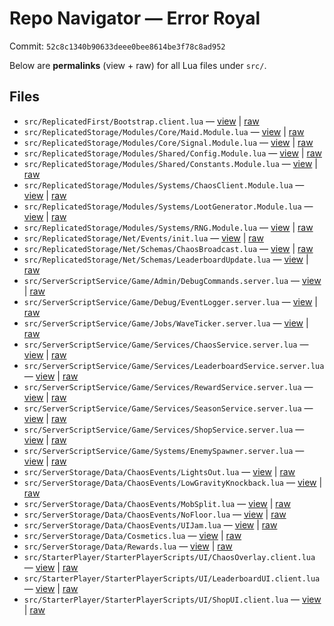 # Repo Navigator — Error Royal

Commit: `52c8c1340b90633deee0bee8614be3f78c8ad952`

Below are **permalinks** (view + raw) for all Lua files under `src/`.

## Files

- `src/ReplicatedFirst/Bootstrap.client.lua` — [view](https://github.com/KancerProductions/Error-Royale/blob/52c8c1340b90633deee0bee8614be3f78c8ad952/src/ReplicatedFirst/Bootstrap.client.lua) | [raw](https://raw.githubusercontent.com/KancerProductions/Error-Royale/52c8c1340b90633deee0bee8614be3f78c8ad952/src/ReplicatedFirst/Bootstrap.client.lua)
- `src/ReplicatedStorage/Modules/Core/Maid.Module.lua` — [view](https://github.com/KancerProductions/Error-Royale/blob/52c8c1340b90633deee0bee8614be3f78c8ad952/src/ReplicatedStorage/Modules/Core/Maid.Module.lua) | [raw](https://raw.githubusercontent.com/KancerProductions/Error-Royale/52c8c1340b90633deee0bee8614be3f78c8ad952/src/ReplicatedStorage/Modules/Core/Maid.Module.lua)
- `src/ReplicatedStorage/Modules/Core/Signal.Module.lua` — [view](https://github.com/KancerProductions/Error-Royale/blob/52c8c1340b90633deee0bee8614be3f78c8ad952/src/ReplicatedStorage/Modules/Core/Signal.Module.lua) | [raw](https://raw.githubusercontent.com/KancerProductions/Error-Royale/52c8c1340b90633deee0bee8614be3f78c8ad952/src/ReplicatedStorage/Modules/Core/Signal.Module.lua)
- `src/ReplicatedStorage/Modules/Shared/Config.Module.lua` — [view](https://github.com/KancerProductions/Error-Royale/blob/52c8c1340b90633deee0bee8614be3f78c8ad952/src/ReplicatedStorage/Modules/Shared/Config.Module.lua) | [raw](https://raw.githubusercontent.com/KancerProductions/Error-Royale/52c8c1340b90633deee0bee8614be3f78c8ad952/src/ReplicatedStorage/Modules/Shared/Config.Module.lua)
- `src/ReplicatedStorage/Modules/Shared/Constants.Module.lua` — [view](https://github.com/KancerProductions/Error-Royale/blob/52c8c1340b90633deee0bee8614be3f78c8ad952/src/ReplicatedStorage/Modules/Shared/Constants.Module.lua) | [raw](https://raw.githubusercontent.com/KancerProductions/Error-Royale/52c8c1340b90633deee0bee8614be3f78c8ad952/src/ReplicatedStorage/Modules/Shared/Constants.Module.lua)
- `src/ReplicatedStorage/Modules/Systems/ChaosClient.Module.lua` — [view](https://github.com/KancerProductions/Error-Royale/blob/52c8c1340b90633deee0bee8614be3f78c8ad952/src/ReplicatedStorage/Modules/Systems/ChaosClient.Module.lua) | [raw](https://raw.githubusercontent.com/KancerProductions/Error-Royale/52c8c1340b90633deee0bee8614be3f78c8ad952/src/ReplicatedStorage/Modules/Systems/ChaosClient.Module.lua)
- `src/ReplicatedStorage/Modules/Systems/LootGenerator.Module.lua` — [view](https://github.com/KancerProductions/Error-Royale/blob/52c8c1340b90633deee0bee8614be3f78c8ad952/src/ReplicatedStorage/Modules/Systems/LootGenerator.Module.lua) | [raw](https://raw.githubusercontent.com/KancerProductions/Error-Royale/52c8c1340b90633deee0bee8614be3f78c8ad952/src/ReplicatedStorage/Modules/Systems/LootGenerator.Module.lua)
- `src/ReplicatedStorage/Modules/Systems/RNG.Module.lua` — [view](https://github.com/KancerProductions/Error-Royale/blob/52c8c1340b90633deee0bee8614be3f78c8ad952/src/ReplicatedStorage/Modules/Systems/RNG.Module.lua) | [raw](https://raw.githubusercontent.com/KancerProductions/Error-Royale/52c8c1340b90633deee0bee8614be3f78c8ad952/src/ReplicatedStorage/Modules/Systems/RNG.Module.lua)
- `src/ReplicatedStorage/Net/Events/init.lua` — [view](https://github.com/KancerProductions/Error-Royale/blob/52c8c1340b90633deee0bee8614be3f78c8ad952/src/ReplicatedStorage/Net/Events/init.lua) | [raw](https://raw.githubusercontent.com/KancerProductions/Error-Royale/52c8c1340b90633deee0bee8614be3f78c8ad952/src/ReplicatedStorage/Net/Events/init.lua)
- `src/ReplicatedStorage/Net/Schemas/ChaosBroadcast.lua` — [view](https://github.com/KancerProductions/Error-Royale/blob/52c8c1340b90633deee0bee8614be3f78c8ad952/src/ReplicatedStorage/Net/Schemas/ChaosBroadcast.lua) | [raw](https://raw.githubusercontent.com/KancerProductions/Error-Royale/52c8c1340b90633deee0bee8614be3f78c8ad952/src/ReplicatedStorage/Net/Schemas/ChaosBroadcast.lua)
- `src/ReplicatedStorage/Net/Schemas/LeaderboardUpdate.lua` — [view](https://github.com/KancerProductions/Error-Royale/blob/52c8c1340b90633deee0bee8614be3f78c8ad952/src/ReplicatedStorage/Net/Schemas/LeaderboardUpdate.lua) | [raw](https://raw.githubusercontent.com/KancerProductions/Error-Royale/52c8c1340b90633deee0bee8614be3f78c8ad952/src/ReplicatedStorage/Net/Schemas/LeaderboardUpdate.lua)
- `src/ServerScriptService/Game/Admin/DebugCommands.server.lua` — [view](https://github.com/KancerProductions/Error-Royale/blob/52c8c1340b90633deee0bee8614be3f78c8ad952/src/ServerScriptService/Game/Admin/DebugCommands.server.lua) | [raw](https://raw.githubusercontent.com/KancerProductions/Error-Royale/52c8c1340b90633deee0bee8614be3f78c8ad952/src/ServerScriptService/Game/Admin/DebugCommands.server.lua)
- `src/ServerScriptService/Game/Debug/EventLogger.server.lua` — [view](https://github.com/KancerProductions/Error-Royale/blob/52c8c1340b90633deee0bee8614be3f78c8ad952/src/ServerScriptService/Game/Debug/EventLogger.server.lua) | [raw](https://raw.githubusercontent.com/KancerProductions/Error-Royale/52c8c1340b90633deee0bee8614be3f78c8ad952/src/ServerScriptService/Game/Debug/EventLogger.server.lua)
- `src/ServerScriptService/Game/Jobs/WaveTicker.server.lua` — [view](https://github.com/KancerProductions/Error-Royale/blob/52c8c1340b90633deee0bee8614be3f78c8ad952/src/ServerScriptService/Game/Jobs/WaveTicker.server.lua) | [raw](https://raw.githubusercontent.com/KancerProductions/Error-Royale/52c8c1340b90633deee0bee8614be3f78c8ad952/src/ServerScriptService/Game/Jobs/WaveTicker.server.lua)
- `src/ServerScriptService/Game/Services/ChaosService.server.lua` — [view](https://github.com/KancerProductions/Error-Royale/blob/52c8c1340b90633deee0bee8614be3f78c8ad952/src/ServerScriptService/Game/Services/ChaosService.server.lua) | [raw](https://raw.githubusercontent.com/KancerProductions/Error-Royale/52c8c1340b90633deee0bee8614be3f78c8ad952/src/ServerScriptService/Game/Services/ChaosService.server.lua)
- `src/ServerScriptService/Game/Services/LeaderboardService.server.lua` — [view](https://github.com/KancerProductions/Error-Royale/blob/52c8c1340b90633deee0bee8614be3f78c8ad952/src/ServerScriptService/Game/Services/LeaderboardService.server.lua) | [raw](https://raw.githubusercontent.com/KancerProductions/Error-Royale/52c8c1340b90633deee0bee8614be3f78c8ad952/src/ServerScriptService/Game/Services/LeaderboardService.server.lua)
- `src/ServerScriptService/Game/Services/RewardService.server.lua` — [view](https://github.com/KancerProductions/Error-Royale/blob/52c8c1340b90633deee0bee8614be3f78c8ad952/src/ServerScriptService/Game/Services/RewardService.server.lua) | [raw](https://raw.githubusercontent.com/KancerProductions/Error-Royale/52c8c1340b90633deee0bee8614be3f78c8ad952/src/ServerScriptService/Game/Services/RewardService.server.lua)
- `src/ServerScriptService/Game/Services/SeasonService.server.lua` — [view](https://github.com/KancerProductions/Error-Royale/blob/52c8c1340b90633deee0bee8614be3f78c8ad952/src/ServerScriptService/Game/Services/SeasonService.server.lua) | [raw](https://raw.githubusercontent.com/KancerProductions/Error-Royale/52c8c1340b90633deee0bee8614be3f78c8ad952/src/ServerScriptService/Game/Services/SeasonService.server.lua)
- `src/ServerScriptService/Game/Services/ShopService.server.lua` — [view](https://github.com/KancerProductions/Error-Royale/blob/52c8c1340b90633deee0bee8614be3f78c8ad952/src/ServerScriptService/Game/Services/ShopService.server.lua) | [raw](https://raw.githubusercontent.com/KancerProductions/Error-Royale/52c8c1340b90633deee0bee8614be3f78c8ad952/src/ServerScriptService/Game/Services/ShopService.server.lua)
- `src/ServerScriptService/Game/Systems/EnemySpawner.server.lua` — [view](https://github.com/KancerProductions/Error-Royale/blob/52c8c1340b90633deee0bee8614be3f78c8ad952/src/ServerScriptService/Game/Systems/EnemySpawner.server.lua) | [raw](https://raw.githubusercontent.com/KancerProductions/Error-Royale/52c8c1340b90633deee0bee8614be3f78c8ad952/src/ServerScriptService/Game/Systems/EnemySpawner.server.lua)
- `src/ServerStorage/Data/ChaosEvents/LightsOut.lua` — [view](https://github.com/KancerProductions/Error-Royale/blob/52c8c1340b90633deee0bee8614be3f78c8ad952/src/ServerStorage/Data/ChaosEvents/LightsOut.lua) | [raw](https://raw.githubusercontent.com/KancerProductions/Error-Royale/52c8c1340b90633deee0bee8614be3f78c8ad952/src/ServerStorage/Data/ChaosEvents/LightsOut.lua)
- `src/ServerStorage/Data/ChaosEvents/LowGravityKnockback.lua` — [view](https://github.com/KancerProductions/Error-Royale/blob/52c8c1340b90633deee0bee8614be3f78c8ad952/src/ServerStorage/Data/ChaosEvents/LowGravityKnockback.lua) | [raw](https://raw.githubusercontent.com/KancerProductions/Error-Royale/52c8c1340b90633deee0bee8614be3f78c8ad952/src/ServerStorage/Data/ChaosEvents/LowGravityKnockback.lua)
- `src/ServerStorage/Data/ChaosEvents/MobSplit.lua` — [view](https://github.com/KancerProductions/Error-Royale/blob/52c8c1340b90633deee0bee8614be3f78c8ad952/src/ServerStorage/Data/ChaosEvents/MobSplit.lua) | [raw](https://raw.githubusercontent.com/KancerProductions/Error-Royale/52c8c1340b90633deee0bee8614be3f78c8ad952/src/ServerStorage/Data/ChaosEvents/MobSplit.lua)
- `src/ServerStorage/Data/ChaosEvents/NoFloor.lua` — [view](https://github.com/KancerProductions/Error-Royale/blob/52c8c1340b90633deee0bee8614be3f78c8ad952/src/ServerStorage/Data/ChaosEvents/NoFloor.lua) | [raw](https://raw.githubusercontent.com/KancerProductions/Error-Royale/52c8c1340b90633deee0bee8614be3f78c8ad952/src/ServerStorage/Data/ChaosEvents/NoFloor.lua)
- `src/ServerStorage/Data/ChaosEvents/UIJam.lua` — [view](https://github.com/KancerProductions/Error-Royale/blob/52c8c1340b90633deee0bee8614be3f78c8ad952/src/ServerStorage/Data/ChaosEvents/UIJam.lua) | [raw](https://raw.githubusercontent.com/KancerProductions/Error-Royale/52c8c1340b90633deee0bee8614be3f78c8ad952/src/ServerStorage/Data/ChaosEvents/UIJam.lua)
- `src/ServerStorage/Data/Cosmetics.lua` — [view](https://github.com/KancerProductions/Error-Royale/blob/52c8c1340b90633deee0bee8614be3f78c8ad952/src/ServerStorage/Data/Cosmetics.lua) | [raw](https://raw.githubusercontent.com/KancerProductions/Error-Royale/52c8c1340b90633deee0bee8614be3f78c8ad952/src/ServerStorage/Data/Cosmetics.lua)
- `src/ServerStorage/Data/Rewards.lua` — [view](https://github.com/KancerProductions/Error-Royale/blob/52c8c1340b90633deee0bee8614be3f78c8ad952/src/ServerStorage/Data/Rewards.lua) | [raw](https://raw.githubusercontent.com/KancerProductions/Error-Royale/52c8c1340b90633deee0bee8614be3f78c8ad952/src/ServerStorage/Data/Rewards.lua)
- `src/StarterPlayer/StarterPlayerScripts/UI/ChaosOverlay.client.lua` — [view](https://github.com/KancerProductions/Error-Royale/blob/52c8c1340b90633deee0bee8614be3f78c8ad952/src/StarterPlayer/StarterPlayerScripts/UI/ChaosOverlay.client.lua) | [raw](https://raw.githubusercontent.com/KancerProductions/Error-Royale/52c8c1340b90633deee0bee8614be3f78c8ad952/src/StarterPlayer/StarterPlayerScripts/UI/ChaosOverlay.client.lua)
- `src/StarterPlayer/StarterPlayerScripts/UI/LeaderboardUI.client.lua` — [view](https://github.com/KancerProductions/Error-Royale/blob/52c8c1340b90633deee0bee8614be3f78c8ad952/src/StarterPlayer/StarterPlayerScripts/UI/LeaderboardUI.client.lua) | [raw](https://raw.githubusercontent.com/KancerProductions/Error-Royale/52c8c1340b90633deee0bee8614be3f78c8ad952/src/StarterPlayer/StarterPlayerScripts/UI/LeaderboardUI.client.lua)
- `src/StarterPlayer/StarterPlayerScripts/UI/ShopUI.client.lua` — [view](https://github.com/KancerProductions/Error-Royale/blob/52c8c1340b90633deee0bee8614be3f78c8ad952/src/StarterPlayer/StarterPlayerScripts/UI/ShopUI.client.lua) | [raw](https://raw.githubusercontent.com/KancerProductions/Error-Royale/52c8c1340b90633deee0bee8614be3f78c8ad952/src/StarterPlayer/StarterPlayerScripts/UI/ShopUI.client.lua)
